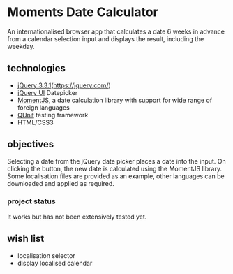 # Moments Date Calculator

An internationalised browser app that calculates a date 6 weeks in advance from a calendar selection input and displays the result, including the weekday.

## technologies

- [jQuery 3.3.1]()(https://jquery.com/)
- [jQuery UI](http://jqueryui.com/) Datepicker
- [MomentJS](https://momentjs.com/), a date calculation library with support for wide range of foreign languages
- [QUnit](http://qunitjs.com/) testing framework
- HTML/CSS3

## objectives

Selecting a date from the jQuery date picker places a date into the input. On clicking the button, the new date is calculated using the MomentJS library. Some localisation files are provided as an example, other languages can be downloaded and applied as required.

### project status

It works but has not been extensively tested yet.

## wish list

- localisation selector
- display localised calendar